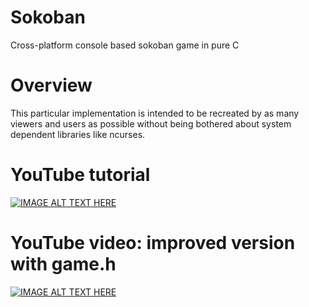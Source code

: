 # Sokoban
Cross-platform console based sokoban game in pure C

# Overview
This particular implementation is intended to be recreated
by as many viewers and users as possible without being bothered
about system dependent libraries like ncurses.

# YouTube tutorial
[![IMAGE ALT TEXT HERE](https://img.youtube.com/vi/R7F5EyI4kXo/0.jpg)](https://youtu.be/R7F5EyI4kXo)

# YouTube video: improved version with game.h
[![IMAGE ALT TEXT HERE](https://img.youtube.com/vi/_LxAa0soHCk/0.jpg)](https://youtu.be/_LxAa0soHCk)
